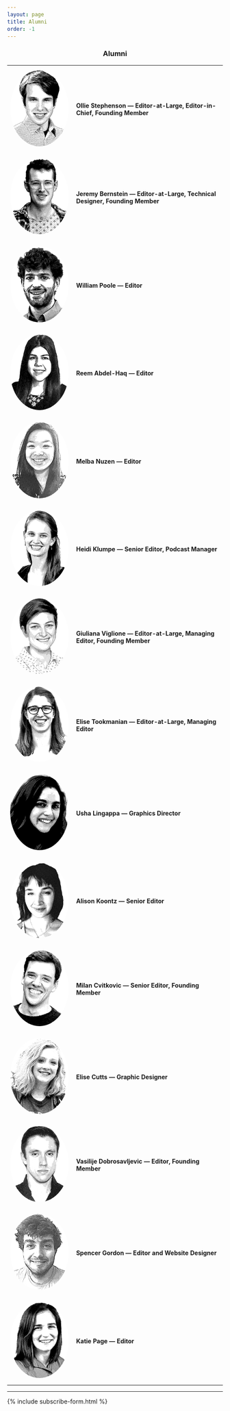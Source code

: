 ```yaml
---
layout: page
title: Alumni
order: -1
---
```


<center><h3>Alumni</h3></center>

<style>
table.committee-table {
  width:100%;
}

td.project-description {
  padding: 10px 0px 10px 10px;
}

img.headshot {
  width:100%;
  padding: 10px 0;
  border-radius: 100%;
}
td.headshot {
	width: 30%;
}
</style>



<table class="committee-table">
  <tr>
    <td class="headshot"><img class="headshot" src="/media/headshots/board/stephenson-ollie.png"></td>
    <td class="project-description">
    <b>Ollie Stephenson — Editor-at-Large, Editor-in-Chief, Founding Member</b><a href='https://twitter.com/seismolliegist' target="_blank"><span class='c-social-nav__icon' data-icon='ei-sc-twitter' data-size='s'></span></a><br>
    </td>
  </tr>
  <tr>
    <td class="headshot"><img class="headshot" src="/media/headshots/board/bernstein-jeremy.png"></td>
    <td class="project-description">
      <b>Jeremy Bernstein — Editor-at-Large, Technical Designer, Founding Member</b><a href='https://jeremybernste.in' target="_blank"><span class='c-social-nav__icon' data-icon='ei-link' data-size='s'></span></a><a href='https://twitter.com/jxbz' target="_blank"><span class='c-social-nav__icon' data-icon='ei-sc-twitter' data-size='s'></span></a><br>
    </td>
  </tr>
  <tr>
    <td class="headshot"><img class="headshot" src="/media/headshots/board/poole-will.png"></td>
    <td class="project-description">
      <b>William Poole — Editor</b><br>
    </td>
  </tr>
  <tr>
    <td class="headshot"><img class="headshot" src="/media/headshots/board/abdel-haq-reem.png"></td>
    <td class="project-description">
      <b>Reem Abdel-Haq — Editor</b><a href='https://www.linkedin.com/in/reem-abdel-haq/' target="_blank"><span class='c-social-nav__icon' data-icon='ei-link' data-size='s'></span></a><a href='https://twitter.com/MsScientist7' target="_blank"><span class='c-social-nav__icon' data-icon='ei-sc-twitter' data-size='s'></span></a><br>
    </td>
  </tr>
  <tr>
    <td class="headshot"><img class="headshot" src="/media/headshots/board/melba-nuzen.png"></td>
    <td class="project-description">
      <b>Melba Nuzen — Editor</b><a href='https://mnuzen.github.io' target="_blank"><span class='c-social-nav__icon' data-icon='ei-link' data-size='s'></span></a><br>
    </td>
  </tr>
   <tr>
    <td class="headshot"><img class="headshot" src="/media/headshots/board/heidi-klumpe.png"></td>
    <td class="project-description">
      <b>Heidi Klumpe — Senior Editor, Podcast Manager</b><a href='https://twitter.com/HeidiKlumpe' target="_blank"><span class='c-social-nav__icon' data-icon='ei-sc-twitter' data-size='s'></span></a><br>
    </td>
  </tr>
  <tr>
    <td class="headshot"><img class="headshot" src="/media/headshots/board/viglione-giuliana.png"></td>
    <td class="project-description">
      <b>Giuliana Viglione — Editor-at-Large, Managing Editor, Founding Member</b><a href='https://www.giulianaviglione.com' target="_blank"><span class='c-social-nav__icon' data-icon='ei-link' data-size='s'></span></a> <a href='https://twitter.com/GAViglione' target="_blank"><span class='c-social-nav__icon' data-icon='ei-sc-twitter' data-size='s'></span></a><br>
    </td>
  </tr>
   <tr>
    <td class="headshot"><img class="headshot" src="/media/headshots/board/tookmanian-elise.png"></td>
    <td class="project-description">
      <b>Elise Tookmanian — Editor-at-Large, Managing Editor</b><a href='https://twitter.com/tookmaniac' target="_blank"><span class='c-social-nav__icon' data-icon='ei-sc-twitter' data-size='s'></span></a><br>
    </td>
  </tr>
  <tr>
    <td class="headshot"><img class="headshot" src="/media/headshots/board/usha-lingappa.png"></td>
    <td class="project-description">
      <b>Usha Lingappa — Graphics Director</b><br>
  </td>
  </tr>
  <tr>
    <td class="headshot"><img class="headshot" src="/media/headshots/board/alison-koontz.jpg"></td>
    <td class="project-description">
      <b>Alison Koontz — Senior Editor</b><br>
    </td>
  </tr>

  <tr>
    <td class="headshot"><img class="headshot" src="/media/headshots/board/cvitkovic-milan.png"></td>
    <td class="project-description">
      <b>Milan Cvitkovic — Senior Editor, Founding Member</b><br>
    </td>
  </tr>
  <tr>
    <td class="headshot"><img class="headshot" src="/media/headshots/board/elise-cutts.jpg"></td>
    <td class="project-description">
      <b>Elise Cutts — Graphic Designer</b><br>
    </td>
  </tr>

  <tr>
    <td class="headshot"><img class="headshot" src="/media/headshots/board/dobrosavljevic-vasilije.png"></td>
    <td class="project-description">
      <b>Vasilije Dobrosavljevic — Editor, Founding Member</b><br>
    </td>
  </tr>
  <tr>
    <td class="headshot"><img class="headshot" src="/media/headshots/board/spencer-gordon.png"></td>
    <td class="project-description">
        <b>Spencer Gordon — Editor and Website Designer </b><br>
    </td>
  </tr>
  <tr>
    <td class="headshot"><img class="headshot" src="/media/headshots/board/page-katie.png"></td>
    <td class="project-description">
      <b>Katie Page — Editor</b><br>
    </td>
  </tr>
</table>

<hr>
{% include subscribe-form.html %}

<!-- <tr>
    <td class="headshot"><img class="headshot" src="/media/headshots/board/usha-lingappa.png"></td>
    <td class="project-description">
      <b>Usha Lingappa, Graphics Director</b><br>
       Usha is a graduate student in geobiology at Caltech, studying the history of photosynthesis using both modern microbes and ancient rock. She loves to draw and paint, and enjoys combining her interests in Earth science and art by bringing along watercolors when she does fieldwork. She has three cats.
  </td>
  </tr>
 -->
 <!-- <tr>
    <td class="headshot"><img class="headshot" src="/media/headshots/board/alison-koontz.jpg"></td>
    <td class="project-description">
      <b>Alison Koontz, Senior Editor</b><br>
      Alison Koontz is a Biology graduate student studying questions in developmental biology and stem cell biology, under the guidance of Dr. Marianne Bronner. When she isn't doing science, she can usually be found scribbling poetry, performing in choreopoems, or trying to convince people that existence is just performance art.
    </td>
  </tr>  -->
<!--   <tr>
    <td class="headshot"><img class="headshot" src="/media/headshots/board/cvitkovic-milan.png"></td>
    <td class="project-description">
    	<b>Milan Cvitkovic, Senior Editor</b><br>
        Milan is a graduate student in Computing and Mathematical Sciences at Caltech.  His research focuses on machine learning.  He's also a co-founder of the Improvised Players at Caltech, an improv comedy group dedicated to repeatedly running the "Can scientists be funny?" experiment.  (Results inconclusive thus far.)
    </td>
  </tr> -->
  <!-- <tr>
    <td class="headshot"><img class="headshot" src="/media/headshots/board/elise-cutts.jpg"></td>
    <td class="project-description">
    	<b>Elise Cutts, Graphic Designer</b><br>
       Elise Cutts is a geology undergraduate at Caltech. Her past research experience includes modeling the ocean chemistry of Jupiter’s moon Europa and developing methods for studying Martian meteorites using imaging spectroscopy. She is a teaching assistant for Caltech’s courses in introductory biology and astrobiology and hopes to study geobiology in graduate school. Outside of research, Elise enjoys drawing and writing, and wants one day to write scientifically informed science fiction graphic novels.
    </td>
  </tr> -->
<!--    <tr>
    <td class="headshot"><img class="headshot" src="/media/headshots/board/christina-wang.png"></td>
    <td class="project-description">
      <b>Christina Wang, Outreach Coordinator</b><br>
       Christina is a graduate student in Physics. Her research focuses on studying the elementary particles and fundamental forces in our universe by analyzing data coming from the LHC (Large Hadron Collider) at CERN. In her free time, she enjoys playing board games, exploring LA restaurants, and playing piano.
  </td>
  </tr>
 -->
 <!-- <tr>
    <td class="headshot"><img class="headshot" src="/media/headshots/board/dobrosavljevic-vasilije.png"></td>
    <td class="project-description">
    	<b>Vasilije Dobrosavljevic, Editor</b><br>
    	Hailing from sunny Florida by way of less sunny Yale University, Vasilije currently studies geophysics at Caltech, researching the physical properties of deep Earth minerals at extreme conditions. He is a big fan of Kanye, political discussion, and delicious LA food.
    </td>
  </tr> -->
<!--   <tr>
    <td class="headshot"><img class="headshot" src="/media/headshots/board/spencer-gordon.png"></td>
    <td class="project-description">
        <b>Spencer Gordon, Editor</b><br>
        Spencer is a graduate student in Computing and Mathematical Sciences. He’s actually from the City of Los Angeles. He’s the president of the Caltech Squash Club (2 members, but growing rapidly) and enjoys reading history, philosophy, and science fiction in his free time. His research is in algorithms and computational complexity.
    </td>
  </tr> -->
<!-- This idea for Caltech Letters was conceived by a small group of graduate students concerned about the difficulty students face in gaining perspective on what their research means for society and the serious lack of a campus space for students to discuss their work with others. As such, our purpose with this endeavor is twofold. Caltech Letters serves as a unique platform for Caltech students to share their research and their perspectives on science and technology with a broader audience and learn about the phenomenally exciting work and ideas of their peers. In addition, students will improve their science communication with help from our experienced editorial team, with an eye toward better preparing for future grant proposals, research papers, and job applications. We encourage students to write about the research they are developing, their perspectives on science stories in the news, their viewpoints on the academic lifestyle or the social culture of the scientific community, their ideas on the growing role of technology in our society, and much more. Our mission is strongly underscored by a deep-seated commitment to elevating and centering traditionally underrepresented voices in science, and our sincere intention is that, through our diverse editorial board and pool of writers, we will strive to create a more interconnected and inclusive campus. -->

<!-- Caltech Letters is a platform for members of the Caltech community to communicate their science (and views on their science) to a wider audience. Being able to do this is not only good for the public understanding of science, but it can also develop the confidence and communication skills crucial for job applications and grant writing! -->

<!-- If you’re a member of the Caltech community (undergrad, grad, faculty, staff and beyond) and you’re interested in writing for us, we want to hear from you! We're looking for contributions from as many people as possible, whether you’re a closet Hemingway or you're totally new to this game. You could write about some research you’ve just published, a science story in the news, your thoughts on the academic lifestyle or diversity in science and much more besides. -->
